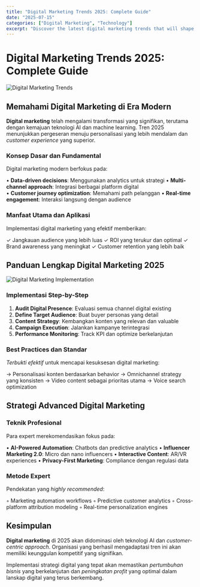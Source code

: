 ```yaml
---
title: "Digital Marketing Trends 2025: Complete Guide"
date: "2025-07-15"
categories: ["Digital Marketing", "Technology"]
excerpt: "Discover the latest digital marketing trends that will shape business success in 2025, from AI-powered campaigns to personalization strategies."
---
```


# Digital Marketing Trends 2025: Complete Guide

![Digital Marketing Trends](https://images.unsplash.com/photo-1486406146926-c627a92ad1ab?ixlib=rb-4.0.3&auto=format&fit=crop&w=800&q=80)

## Memahami Digital Marketing di Era Modern

**Digital marketing** telah mengalami transformasi yang signifikan, terutama dengan kemajuan teknologi AI dan machine learning. Tren 2025 menunjukkan pergeseran menuju personalisasi yang lebih mendalam dan *customer experience* yang superior.

### Konsep Dasar dan Fundamental

Digital marketing modern berfokus pada:

• **Data-driven decisions**: Menggunakan analytics untuk strategi
• **Multi-channel approach**: Integrasi berbagai platform digital  
• **Customer journey optimization**: Memahami path pelanggan
• **Real-time engagement**: Interaksi langsung dengan audience

### Manfaat Utama dan Aplikasi

Implementasi digital marketing yang efektif memberikan:

✓ Jangkauan audience yang lebih luas
✓ ROI yang terukur dan optimal
✓ Brand awareness yang meningkat
✓ Customer retention yang lebih baik

## Panduan Lengkap Digital Marketing 2025

![Digital Marketing Implementation](https://images.unsplash.com/photo-1497215728101-856f4ea42174?ixlib=rb-4.0.3&auto=format&fit=crop&w=800&q=80)

### Implementasi Step-by-Step

1. **Audit Digital Presence**: Evaluasi semua channel digital existing
2. **Define Target Audience**: Buat buyer personas yang detail
3. **Content Strategy**: Kembangkan konten yang relevan dan valuable
4. **Campaign Execution**: Jalankan kampanye terintegrasi
5. **Performance Monitoring**: Track KPI dan optimize berkelanjutan

### Best Practices dan Standar

*Terbukti efektif* untuk mencapai kesuksesan digital marketing:

→ Personalisasi konten berdasarkan behavior
→ Omnichannel strategy yang konsisten
→ Video content sebagai prioritas utama
→ Voice search optimization

## Strategi Advanced Digital Marketing

### Teknik Profesional

Para expert merekomendasikan fokus pada:

• **AI-Powered Automation**: Chatbots dan predictive analytics
• **Influencer Marketing 2.0**: Micro dan nano influencers
• **Interactive Content**: AR/VR experiences
• **Privacy-First Marketing**: Compliance dengan regulasi data

### Metode Expert

Pendekatan yang *highly recommended*:

◦ Marketing automation workflows
◦ Predictive customer analytics
◦ Cross-platform attribution modeling
◦ Real-time personalization engines

## Kesimpulan

**Digital marketing** di 2025 akan didominasi oleh teknologi AI dan *customer-centric approach*. Organisasi yang berhasil mengadaptasi tren ini akan memiliki keunggulan kompetitif yang signifikan.

Implementasi strategi digital yang tepat akan memastikan *pertumbuhan bisnis* yang berkelanjutan dan *peningkatan profit* yang optimal dalam lanskap digital yang terus berkembang.